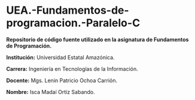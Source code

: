 # UEA.-Fundamentos-de-programacion.-Paralelo-C
**Repositorio de código fuente utilizado en la asignatura de Fundamentos de Programación.**                                                                                                                                  

**Institución:** Universidad Estatal Amazónica.  

**Carrera:** Ingeniería en Tecnologías de la Información. 

**Docente:** Mgs. Lenin Patricio Ochoa Carrión.

**Nombre:** Isca Madaí Ortiz Sabando.
